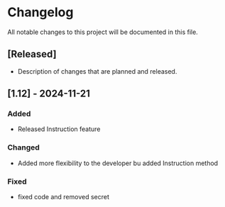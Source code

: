 # Changelog

All notable changes to this project will be documented in this file.

## [Released]

- Description of changes that are planned and released.

## [1.12] - 2024-11-21

### Added

- Released Instruction feature

### Changed

- Added more flexibility to the developer bu added Instruction method

### Fixed

- fixed code and removed secret
